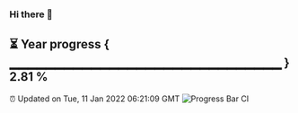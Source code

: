 ### Hi there 👋
⏳ Year progress { ▁▁▁▁▁▁▁▁▁▁▁▁▁▁▁▁▁▁▁▁▁▁▁▁▁▁▁▁▁▁ } 2.81 %
---
⏰ Updated on Tue, 11 Jan 2022 06:21:09 GMT
![Progress Bar CI](https://github.com/liununu/liununu/workflows/Progress%20Bar%20CI/badge.svg)
